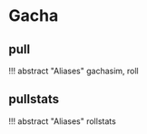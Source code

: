 <!-- Generated Document: Do not edit -->

# Gacha

## pull

!!! abstract "Aliases"
    gachasim, roll

## pullstats

!!! abstract "Aliases"
    rollstats